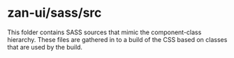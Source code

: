 # zan-ui/sass/src

This folder contains SASS sources that mimic the component-class hierarchy. These files
are gathered in to a build of the CSS based on classes that are used by the build.
